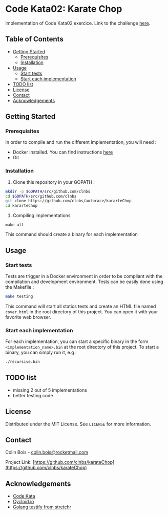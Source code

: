 Code Kata02: Karate Chop
===

Implementation of Code Kata02 exercice. Link to the challenge [here](http://codekata.com/kata/kata02-karate-chop/).

## Table of Contents

* [Getting Started](#getting-started)
  * [Prerequisites](#prerequisites)
  * [Installation](#installation)
* [Usage](#usage)
  * [Start tests](#start-tests)
  * [Start each implementation](#start-each-implementation)
* [TODO list](#todo-list)
* [License](#license)
* [Contact](#contact)
* [Acknowledgements](#acknowledgements)


## Getting Started

### Prerequisites

In order to compile and run the different implementation, you will need :
 - Docker installed. You can find instructions [here](https://docs.docker.com/get-docker/)
 - Git
 
### Installation
1. Clone this repository in your GOPATH : 
```bash
mkdir -p $GOPATH/src/github.com/clnbs
cd $GOPATH/src/github.com/clnbs
git clone https://github.com/clnbs/autorace/kararteChop
cd kararteChop
```

1. Compiling implementations
```
make all
```
This command should create a binary for each implementation 
 
## Usage

### Start tests
Tests are trigger in a Docker environment in order to be compliant with the compilation and development environment. Tests can be easily done using the Makefile : 
```bash
make testing
```

This command will start all statics tests and create an HTML file named `cover.html` in the root directory of this project. You can open it with your favorite web browser.

### Start each implementation
For each implementation, you can start a specific binary in the form `<implementation_name>.bin` at the root directory of this project. To start a binary, you can simply run it, e.g :
```bash
./recursive.bin
```

## TODO list
 - missing 2 out of 5 implementations
 - better testing code

## License

Distributed under the MIT License. See `LICENSE` for more information.

## Contact

Colin Bois - <colin.bois@rocketmail.com>

Project Link: [https://github.com/clnbs/karateChop](https://github.com/clnbs/karateChop)

## Acknowledgements

* [Code Kata](http://codekata.com/)
* [Cycloid.io](https://www.cycloid.io/)
* [Golang testify from stretchr](https://github.com/stretchr/testify)